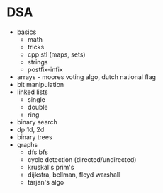 # DSA 
- basics
  - math
  - tricks
  - cpp stl (maps, sets)
  - strings
  - postfix-infix
- arrays - moores voting algo, dutch national flag
- bit manipulation
- linked lists
  - single
  - double
  - ring  
- binary search
- dp 1d, 2d
- binary trees
- graphs
  - dfs bfs
  - cycle detection (directed/undirected)
  - kruskal's prim's
  - dijkstra, bellman, floyd warshall
  - tarjan's algo
